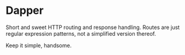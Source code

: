 # Dapper

Short and sweet HTTP routing and response handling. Routes are just regular expression patterns, not a simplified version thereof.

Keep it simple, handsome.
